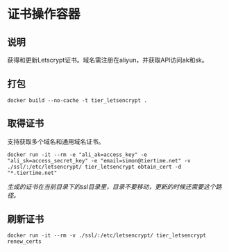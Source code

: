 # 证书操作容器

## 说明

获得和更新Letscrypt证书。域名需注册在aliyun，并获取API访问ak和sk。

## 打包

```shell
docker build --no-cache -t tier_letsencrypt .
```

## 取得证书

支持获取多个域名和通用域名证书。

```shell
docker run -it --rm -e "ali_ak=access_key" -e "ali_sk=access_secret_key" -e "email=simon@tiertime.net" -v ./ssl/:/etc/letsencrypt/ tier_letsencrypt obtain_cert -d "*.tiertime.net"
```

*生成的证书在当前目录下的ssl目录里，目录不要移动，更新的时候还需要这个路径。*

## 刷新证书

```shell
docker run -it --rm -v ./ssl/:/etc/letsencrypt/ tier_letsencrypt renew_certs
```
